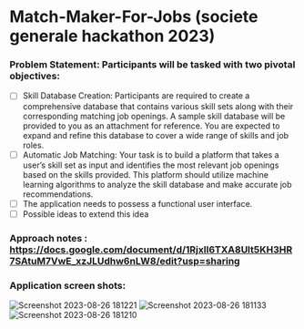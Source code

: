 # Match-Maker-For-Jobs (societe generale hackathon 2023)

### Problem Statement: Participants will be tasked with two pivotal objectives:
- [ ] Skill Database Creation: Participants are required to create a comprehensive database that contains various skill sets along with their corresponding matching job openings. A sample skill database will be provided to you as an attachment for reference. You are expected to expand and refine this database to cover a wide range of skills and job roles.
- [ ] Automatic Job Matching: Your task is to build a platform that takes a user’s skill set as input and identifies the most relevant job openings based on the skills provided. This platform should utilize machine learning algorithms to analyze the skill database and make accurate job recommendations.
- [ ] The application needs to possess a functional user interface.
- [ ] Possible ideas to extend this idea

### Approach notes : https://docs.google.com/document/d/1Rjxll6TXA8Ult5KH3HR7SAtuM7VwE_xzJLUdhw6nLW8/edit?usp=sharing

### Application screen shots:
![Screenshot 2023-08-26 181221](https://github.com/mathanamathav/Matching_Job_Openings/assets/62739618/8e811f74-301b-4a7c-9b92-90ed649829f1)
![Screenshot 2023-08-26 181133](https://github.com/mathanamathav/Matching_Job_Openings/assets/62739618/c03470ed-74a2-4f30-940a-f5cbf234669c)
![Screenshot 2023-08-26 181210](https://github.com/mathanamathav/Matching_Job_Openings/assets/62739618/e8c4f59c-6776-436c-afba-48c159aba72c)
